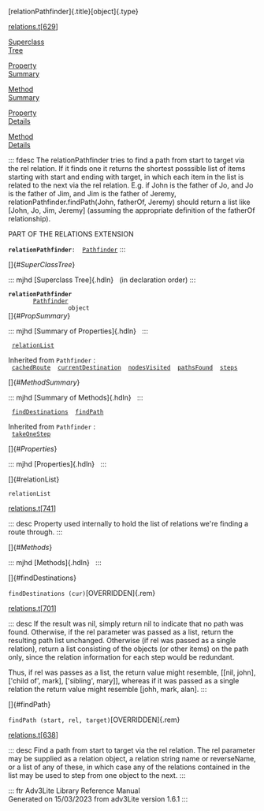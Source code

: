 [relationPathfinder]{.title}[object]{.type}

[relations.t](../file/relations.t.html)\[[629](../source/relations.t.html#629)\]

[Superclass\
Tree](#_SuperClassTree_)

[Property\
Summary](#_PropSummary_)

[Method\
Summary](#_MethodSummary_)

[Property\
Details](#_Properties_)

[Method\
Details](#_Methods_)

::: fdesc
The relationPathfinder tries to find a path from start to target via the
rel relation. If it finds one it returns the shortest posssible list of
items starting with start and ending with target, in which each item in
the list is related to the next via the rel relation. E.g. if John is
the father of Jo, and Jo is the father of Jim, and Jim is the father of
Jeremy, relationPathfinder.findPath(John, fatherOf, Jeremy) should
return a list like \[John, Jo, Jim, Jeremy\] (assuming the appropriate
definition of the fatherOf relationship).

PART OF THE RELATIONS EXTENSION

**`relationPathfinder`**` :   `[`Pathfinder`](../object/Pathfinder.html)
:::

[]{#_SuperClassTree_}

::: mjhd
[Superclass Tree]{.hdln}   (in declaration order)
:::

**`relationPathfinder`**\
`         `[`Pathfinder`](../object/Pathfinder.html)\
`                 object`\
[]{#_PropSummary_}

::: mjhd
[Summary of Properties]{.hdln}  
:::

` `[`relationList`](#relationList)`  `

Inherited from `Pathfinder` :\
` `[`cachedRoute`](../object/Pathfinder.html#cachedRoute)`  `[`currentDestination`](../object/Pathfinder.html#currentDestination)`  `[`nodesVisited`](../object/Pathfinder.html#nodesVisited)`  `[`pathsFound`](../object/Pathfinder.html#pathsFound)`  `[`steps`](../object/Pathfinder.html#steps)`  `

[]{#_MethodSummary_}

::: mjhd
[Summary of Methods]{.hdln}  
:::

` `[`findDestinations`](#findDestinations)`  `[`findPath`](#findPath)`  `

Inherited from `Pathfinder` :\
` `[`takeOneStep`](../object/Pathfinder.html#takeOneStep)`  `

[]{#_Properties_}

::: mjhd
[Properties]{.hdln}  
:::

[]{#relationList}

`relationList`

[relations.t](../file/relations.t.html)\[[741](../source/relations.t.html#741)\]

::: desc
Property used internally to hold the list of relations we\'re finding a
route through.
:::

[]{#_Methods_}

::: mjhd
[Methods]{.hdln}  
:::

[]{#findDestinations}

`findDestinations (cur)`[OVERRIDDEN]{.rem}

[relations.t](../file/relations.t.html)\[[701](../source/relations.t.html#701)\]

::: desc
If the result was nil, simply return nil to indicate that no path was
found. Otherwise, if the rel parameter was passed as a list, return the
resulting path list unchanged. Otherwise (if rel was passed as a single
relation), return a list consisting of the objects (or other items) on
the path only, since the relation information for each step would be
redundant.

Thus, if rel was passes as a list, the return value might resemble,
\[\[nil, john\], \[\'child of\', mark\], \[\'sibling\', mary\]\],
whereas if it was passed as a single relation the return value might
resemble \[johh, mark, alan\].
:::

[]{#findPath}

`findPath (start, rel, target)`[OVERRIDDEN]{.rem}

[relations.t](../file/relations.t.html)\[[638](../source/relations.t.html#638)\]

::: desc
Find a path from start to target via the rel relation. The rel parameter
may be supplied as a relation object, a relation string name or
reverseName, or a list of any of these, in which case any of the
relations contained in the list may be used to step from one object to
the next.
:::

::: ftr
Adv3Lite Library Reference Manual\
Generated on 15/03/2023 from adv3Lite version 1.6.1
:::
